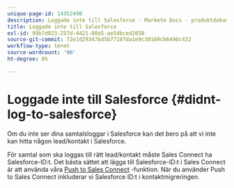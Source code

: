 ```yaml
---
unique-page-id: 14352490
description: Loggade inte till Salesforce - Marketo Docs - produktdokumentation
title: Loggade inte till Salesforce
exl-id: 99b7d023-257d-4421-80a5-ae54bced2658
source-git-commit: 72e1d29347bd5b77107da1e9c30169cb6490c432
workflow-type: tm+mt
source-wordcount: '90'
ht-degree: 0%

---
```


# Loggade inte till Salesforce {#didnt-log-to-salesforce}

Om du inte ser dina samtalsloggar i Salesforce kan det bero på att vi inte kan hitta någon lead/kontakt i Salesforce.

För samtal som ska loggas till rätt lead/kontakt måste Sales Connect ha Salesforce-ID:t. Det bästa sättet att lägga till Salesforce-ID:t i Sales Connect är att använda våra [Push to Sales Connect](/help/marketo/product-docs/marketo-sales-connect/crm/salesforce-customization/push-to-sales-connect.md) -funktion. När du använder Push to Sales Connect inkluderar vi Salesforce ID:t i kontaktmigreringen.

